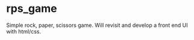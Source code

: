 # rps_game

Simple rock, paper, scissors game. Will revisit and develop a front end UI with html/css.
